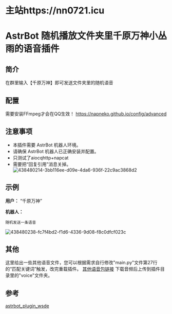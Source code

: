 # 主站https://nn0721.icu

# AstrBot 随机播放文件夹里千原万神小丛雨的语音插件

## 简介

在群里输入【千原万神】即可发送文件夹里的随机语音

## 配置

需要安装FFmpeg才会在QQ生效！
https://napneko.github.io/config/advanced

## 注意事项

*   本插件需要 AstrBot 机器人环境。
*   请确保 AstrBot 机器人已正确安装并配置。
*   只测试了aiocqhttp+napcat
*   需要把“回复引用”消息关掉。
![438480214-3bb116ee-d09e-4da6-936f-22c9ac3868d2](https://github.com/user-attachments/assets/bfbd7034-4bc9-4354-9d6a-d35a703d634b)




## 示例

**用户：** “千原万神”

**机器人：** 

	随机发送一条语音
 ![438480238-fc7f4bd2-f1d6-4336-9d08-f8c0dfcf023c](https://github.com/user-attachments/assets/dd22fb99-4bf4-4cbe-869d-f68d5baf6b5b)





## 其他

这里给出一些其他语音文件，您可以根据需求自行修改"main.py"文件第27行的“匹配关键词”触发，改完重载插件。
[其他语音包链接](https://pan.quark.cn/s/d2558b877180)
下载音频后上传到插件目录里的"voice"文件夹。


## 参考

[astrbot_plugin_wsde](https://github.com/zhewang448/astrbot_plugin_wsde)
